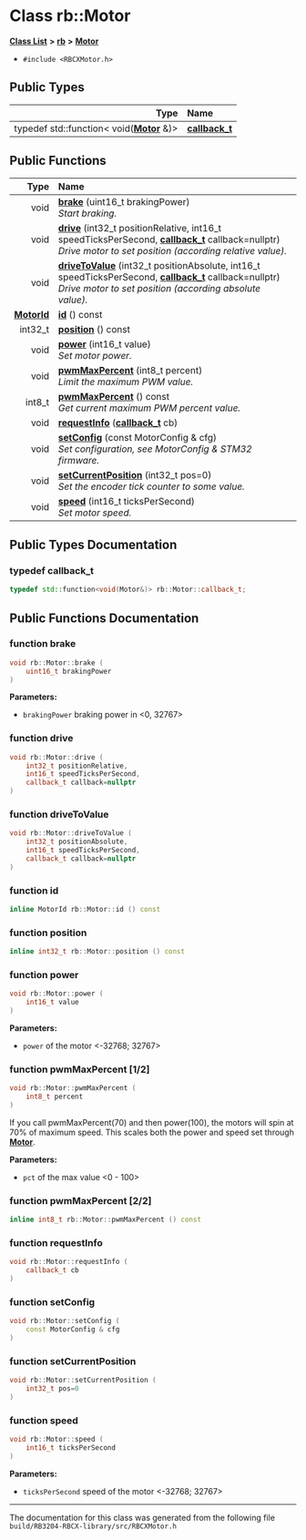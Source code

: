 
# Class rb::Motor


[**Class List**](annotated.md) **>** [**rb**](namespacerb.md) **>** [**Motor**](classrb_1_1_motor.md)





* `#include <RBCXMotor.h>`











## Public Types

| Type | Name |
| ---: | :--- |
| typedef std::function&lt; void([**Motor**](classrb_1_1_motor.md) &)&gt; | [**callback\_t**](classrb_1_1_motor.md#typedef-callback-t)  <br> |




## Public Functions

| Type | Name |
| ---: | :--- |
|  void | [**brake**](classrb_1_1_motor.md#function-brake) (uint16\_t brakingPower) <br>_Start braking._  |
|  void | [**drive**](classrb_1_1_motor.md#function-drive) (int32\_t positionRelative, int16\_t speedTicksPerSecond, [**callback\_t**](classrb_1_1_motor.md#typedef-callback-t) callback=nullptr) <br>_Drive motor to set position (according relative value)._  |
|  void | [**driveToValue**](classrb_1_1_motor.md#function-drivetovalue) (int32\_t positionAbsolute, int16\_t speedTicksPerSecond, [**callback\_t**](classrb_1_1_motor.md#typedef-callback-t) callback=nullptr) <br>_Drive motor to set position (according absolute value)._  |
|  [**MotorId**](namespacerb.md#enum-motorid) | [**id**](classrb_1_1_motor.md#function-id) () const<br> |
|  int32\_t | [**position**](classrb_1_1_motor.md#function-position) () const<br> |
|  void | [**power**](classrb_1_1_motor.md#function-power) (int16\_t value) <br>_Set motor power._  |
|  void | [**pwmMaxPercent**](classrb_1_1_motor.md#function-pwmmaxpercent-12) (int8\_t percent) <br>_Limit the maximum PWM value._  |
|  int8\_t | [**pwmMaxPercent**](classrb_1_1_motor.md#function-pwmmaxpercent-22) () const<br>_Get current maximum PWM percent value._  |
|  void | [**requestInfo**](classrb_1_1_motor.md#function-requestinfo) ([**callback\_t**](classrb_1_1_motor.md#typedef-callback-t) cb) <br> |
|  void | [**setConfig**](classrb_1_1_motor.md#function-setconfig) (const MotorConfig & cfg) <br>_Set configuration, see MotorConfig & STM32 firmware._  |
|  void | [**setCurrentPosition**](classrb_1_1_motor.md#function-setcurrentposition) (int32\_t pos=0) <br>_Set the encoder tick counter to some value._  |
|  void | [**speed**](classrb_1_1_motor.md#function-speed) (int16\_t ticksPerSecond) <br>_Set motor speed._  |








## Public Types Documentation


### typedef callback\_t 


```cpp
typedef std::function<void(Motor&)> rb::Motor::callback_t;
```


## Public Functions Documentation


### function brake 


```cpp
void rb::Motor::brake (
    uint16_t brakingPower
) 
```




**Parameters:**


* `brakingPower` braking power in &lt;0, 32767&gt; 




        

### function drive 


```cpp
void rb::Motor::drive (
    int32_t positionRelative,
    int16_t speedTicksPerSecond,
    callback_t callback=nullptr
) 
```



### function driveToValue 


```cpp
void rb::Motor::driveToValue (
    int32_t positionAbsolute,
    int16_t speedTicksPerSecond,
    callback_t callback=nullptr
) 
```



### function id 


```cpp
inline MotorId rb::Motor::id () const
```



### function position 


```cpp
inline int32_t rb::Motor::position () const
```



### function power 


```cpp
void rb::Motor::power (
    int16_t value
) 
```




**Parameters:**


* `power` of the motor &lt;-32768; 32767&gt; 




        

### function pwmMaxPercent [1/2]


```cpp
void rb::Motor::pwmMaxPercent (
    int8_t percent
) 
```


If you call pwmMaxPercent(70) and then power(100), the motors will spin at 70% of maximum speed. This scales both the power and speed set through [**Motor**](classrb_1_1_motor.md). 

**Parameters:**


* `pct` of the max value &lt;0 - 100&gt; 




        

### function pwmMaxPercent [2/2]


```cpp
inline int8_t rb::Motor::pwmMaxPercent () const
```



### function requestInfo 


```cpp
void rb::Motor::requestInfo (
    callback_t cb
) 
```



### function setConfig 


```cpp
void rb::Motor::setConfig (
    const MotorConfig & cfg
) 
```



### function setCurrentPosition 


```cpp
void rb::Motor::setCurrentPosition (
    int32_t pos=0
) 
```



### function speed 


```cpp
void rb::Motor::speed (
    int16_t ticksPerSecond
) 
```




**Parameters:**


* `ticksPerSecond` speed of the motor &lt;-32768; 32767&gt; 




        

------------------------------
The documentation for this class was generated from the following file `build/RB3204-RBCX-library/src/RBCXMotor.h`